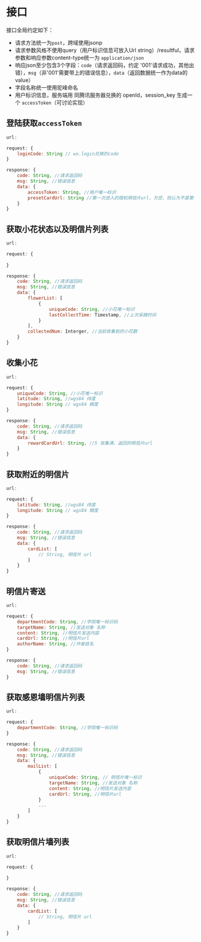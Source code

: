 # 接口

接口全局约定如下：

* 请求方法统一为`post`，跨域使用jsonp
* 请求参数风格不使用query（用户标识信息可放入Url string）/resultful，请求参数和响应参数content-type统一为 `application/json`
* 响应json至少包含3个字段：`code`（请求返回码，约定 '001'请求成功，其他出错），`msg`（非'001'需要带上的错误信息），`data`（返回数据统一作为data的value）
* 字段名称统一使用驼峰命名
* 用户标识信息，服务端用 同腾讯服务器兑换的 openId，session_key 生成一个 `accessToken`（可讨论实现）


## 登陆获取`accessToken`

```javascript
url:

request: {
    loginCode: String // wx.login兑换的code
}

response: {
    code: String, //请求返回码
    msg: String, //错误信息
    data: {
        accessToken: String, //用户唯一标识
        presetCardUrl: String //第一次进入的随机明信片url，为空，则认为不是第一次进入，
    }
}
```


## 获取小花状态以及明信片列表

```javascript
url:

request: {
    
}

response: {
    code: String, //请求返回码
    msg: String, //错误信息
    data: {
        flowerList: [
            {
                uniqueCode: String, //小花唯一标识
                lastCollectTime: Timestamp, //上次采摘时间
            }
        ],
        collectedNum: Interger, //当前收集到的小花数
    }
}
```


## 收集小花

```javascript
url:

request: {
    uniqueCode: String, //小花唯一标识
    latitude: String, //wgs84 纬度
    longitude: String // wgs84 精度
}

response: {
    code: String, //请求返回码
    msg: String, //错误信息
    data: {
        rewardCardUrl: String, //5 张集满，返回的明信片url
    }
}
```


## 获取附近的明信片

```javascript
url:

request: {
    latitude: String, //wgs84 纬度
    longitude: String // wgs84 精度
}

response: {
    code: String, //请求返回码
    msg: String, //错误信息
    data: {
        cardList: [
            // String, 明信片 url
        ]
    }
}
```


## 明信片寄送

```javascript
url:

request: {
    departmentCode: String, //学院唯一标识码
    targetName: String, //发送对象 名称
    content: String, //明信片发送内容
    cardUrl: String, //明信片url
    authorName: String, //作者姓名
}

response: {
    code: String, //请求返回码
    msg: String, //错误信息
}
```

## 获取感恩墙明信片列表

```javascript
url:

request: {
    departmentCode: String, //学院唯一标识码
}

response: {
    code: String, //请求返回码
    msg: String, //错误信息
    data: {
        mailList: [
            {
                uniqueCode: String, // 明信片唯一标识
                targetName: String, //发送对象 名称
                content: String, //明信片发送内容
                cardUrl: String, //明信片url
            }
            ...
        ]
    }
}
```


## 获取明信片墙列表

```javascript
url:

request: {
    
}

response: {
    code: String, //请求返回码
    msg: String, //错误信息
    data: {
        cardList: [
            // String, 明信片 url
        ]
    }
}
```


